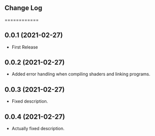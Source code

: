 ## Change Log
============

0.0.1 (2021-02-27)
-------------------
- First Release

0.0.2 (2021-02-27)
-------------------
- Added error handling when compiling shaders and linking programs.

0.0.3 (2021-02-27)
-------------------
- Fixed description.

0.0.4 (2021-02-27)
-------------------
- Actually fixed description.